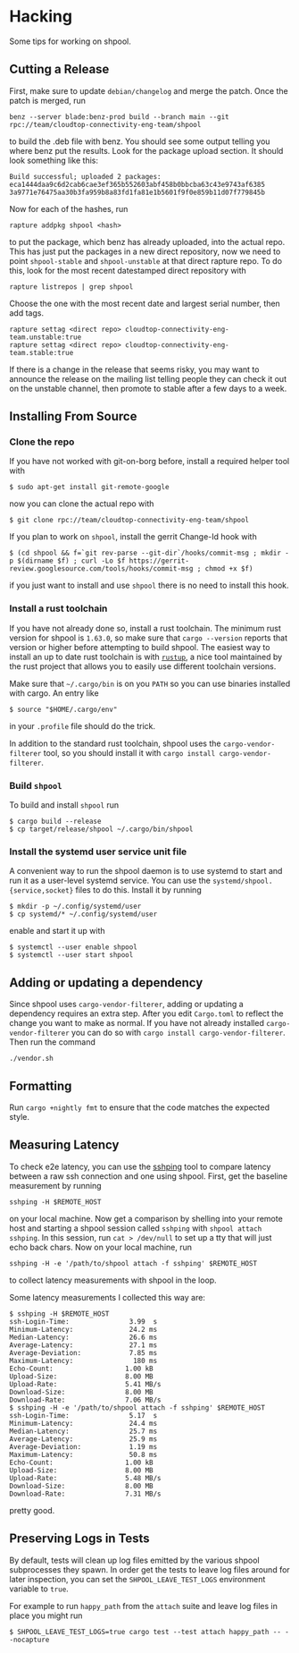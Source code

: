 
# Hacking

Some tips for working on shpool.

## Cutting a Release

First, make sure to update `debian/changelog` and merge the patch. Once
the patch is merged, run

```
benz --server blade:benz-prod build --branch main --git rpc://team/cloudtop-connectivity-eng-team/shpool
```

to build the .deb file with benz. You should see some output telling you where
benz put the results. Look for the package upload section. It should look
something like this:

```
Build successful; uploaded 2 packages:
eca1444daa9c6d2cab6cae3ef365b552603abf458b0bbcba63c43e9743af6385
3a9771e76475aa30b3fa959b8a83fd1fa81e1b5601f9f0e859b11d07f779845b
```

Now for each of the hashes, run

```
rapture addpkg shpool <hash>
```

to put the package, which benz has already uploaded, into the actual
repo. This has just put the packages in a new direct repository, now
we need to point `shpool-stable` and `shpool-unstable` at that direct
rapture repo. To do this, look for the most recent datestamped direct
repository with

```
rapture listrepos | grep shpool
```

Choose the one with the most recent date and largest serial number,
then add tags.

```
rapture settag <direct repo> cloudtop-connectivity-eng-team.unstable:true
rapture settag <direct repo> cloudtop-connectivity-eng-team.stable:true
```

If there is a change in the release that seems risky, you may want to
announce the release on the mailing list telling people they can
check it out on the unstable channel, then promote to stable after
a few days to a week.

## Installing From Source

### Clone the repo

If you have not worked with git-on-borg before, install
a required helper tool with

```
$ sudo apt-get install git-remote-google
```

now you can clone the actual repo with

```
$ git clone rpc://team/cloudtop-connectivity-eng-team/shpool
```

If you plan to work on `shpool`, install the gerrit Change-Id
hook with

```
$ (cd shpool && f=`git rev-parse --git-dir`/hooks/commit-msg ; mkdir -p $(dirname $f) ; curl -Lo $f https://gerrit-review.googlesource.com/tools/hooks/commit-msg ; chmod +x $f)
```

if you just want to install and use `shpool` there is no need to
install this hook.

### Install a rust toolchain

If you have not already done so, install a rust toolchain.
The minimum rust version for shpool is `1.63.0`, so make sure that
`cargo --version` reports that version or higher before attempting
to build shpool. The easiest way to install an up to date
rust toolchain is with [`rustup`](https://rustup.rs/),
a nice tool maintained by the rust project that allows
you to easily use different toolchain versions.

Make sure that `~/.cargo/bin` is on you `PATH` so you can use
binaries installed with cargo. An entry like

```
$ source "$HOME/.cargo/env"
```

in your `.profile` file should do the trick.

In addition to the standard rust toolchain, shpool uses the
`cargo-vendor-filterer` tool, so you should install it with
`cargo install cargo-vendor-filterer`.

### Build `shpool`

To build and install `shpool` run

```
$ cargo build --release
$ cp target/release/shpool ~/.cargo/bin/shpool
```

### Install the systemd user service unit file

A convenient way to run the shpool daemon is to use systemd
to start and run it as a user-level systemd service. You
can use the `systemd/shpool.{service,socket}` files
to do this. Install it by running

```
$ mkdir -p ~/.config/systemd/user
$ cp systemd/* ~/.config/systemd/user
```

enable and start it up with

```
$ systemctl --user enable shpool
$ systemctl --user start shpool
```

## Adding or updating a dependency

Since shpool uses `cargo-vendor-filterer`, adding or updating a dependency requires
an extra step. After you edit `Cargo.toml` to reflect the change you want
to make as normal. If you have not already installed `cargo-vendor-filterer`
you can do so with `cargo install cargo-vendor-filterer`. Then run the command

```
./vendor.sh
```

## Formatting

Run `cargo +nightly fmt` to ensure that the code matches the expected
style.

## Measuring Latency

To check e2e latency, you can use the
[sshping](https://github.com/spook/sshping) tool to compare latency
between a raw ssh connection and one using shpool. First, get the
baseline measurement by running

```
sshping -H $REMOTE_HOST
```

on your local machine. Now get a comparison by shelling into your
remote host and starting a shpool session called `sshping` with
`shpool attach sshping`. In this session, run `cat > /dev/null`
to set up a tty that will just echo back chars. Now on your local
machine, run

```
sshping -H -e '/path/to/shpool attach -f sshping' $REMOTE_HOST
```

to collect latency measurements with shpool in the loop.

Some latency measurements I collected this way are:

```
$ sshping -H $REMOTE_HOST
ssh-Login-Time:               3.99  s
Minimum-Latency:              24.2 ms
Median-Latency:               26.6 ms
Average-Latency:              27.1 ms
Average-Deviation:            7.85 ms
Maximum-Latency:               180 ms
Echo-Count:                  1.00 kB
Upload-Size:                 8.00 MB
Upload-Rate:                 5.41 MB/s
Download-Size:               8.00 MB
Download-Rate:               7.06 MB/s
$ sshping -H -e '/path/to/shpool attach -f sshping' $REMOTE_HOST
ssh-Login-Time:               5.17  s
Minimum-Latency:              24.4 ms
Median-Latency:               25.7 ms
Average-Latency:              25.9 ms
Average-Deviation:            1.19 ms
Maximum-Latency:              50.8 ms
Echo-Count:                  1.00 kB
Upload-Size:                 8.00 MB
Upload-Rate:                 5.48 MB/s
Download-Size:               8.00 MB
Download-Rate:               7.31 MB/s
```

pretty good.

## Preserving Logs in Tests

By default, tests will clean up log files emitted by the various
shpool subprocesses they spawn. In order get the tests to leave
log files around for later inspection, you can set the
`SHPOOL_LEAVE_TEST_LOGS` environment variable to `true`.

For example to run `happy_path` from the `attach` suite and
leave log files in place you might run

```
$ SHPOOL_LEAVE_TEST_LOGS=true cargo test --test attach happy_path -- --nocapture
```
